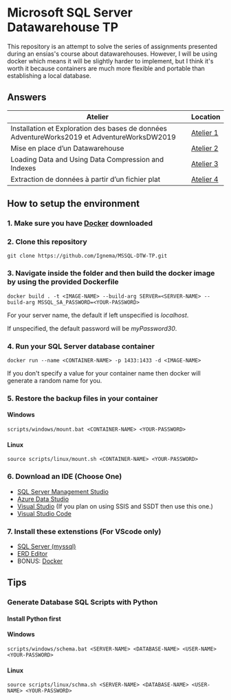 # Microsoft SQL Server Datawarehouse TP

This repository is an attempt to solve the series of assignments presented during an ensias's course about datawarehouses. However, I will be using docker which means it will be slightly harder to implement, but I think it's worth it because containers are much more flexible and portable than establishing a local database.

## Answers

Atelier | Location 
--- | --- 
Installation et Exploration des bases de données AdventureWorks2019 et AdventureWorksDW2019 | [Atelier 1](https://github.com/Ignema/MSSQL-DTW-TP/tree/master/main/Atelier%201)
Mise en place d’un Datawarehouse | [Atelier 2](https://github.com/Ignema/MSSQL-DTW-TP/tree/master/main/Atelier%202)
Loading Data and Using Data Compression and Indexes | [Atelier 3](https://github.com/Ignema/MSSQL-DTW-TP/tree/master/main/Atelier%203) 
Extraction de données à partir d’un fichier plat | [Atelier 4](https://github.com/Ignema/MSSQL-DTW-TP/tree/master/main/Atelier%204) 

## How to setup the environment

### 1. Make sure you have [Docker](https://www.docker.com/products/docker-desktop) downloaded

### 2. Clone this repository

    git clone https://github.com/Ignema/MSSQL-DTW-TP.git

### 3. Navigate inside the folder and then build the docker image by using the provided Dockerfile

    docker build . -t <IMAGE-NAME> --build-arg SERVER=<SERVER-NAME> --build-arg MSSQL_SA_PASSWORD=<YOUR-PASSWORD>

For your server name, the default if left unspecified is *localhost*.

If unspecified, the default password will be *myPassword30*.

### 4. Run your SQL Server database container

    docker run --name <CONTAINER-NAME> -p 1433:1433 -d <IMAGE-NAME>

If you don't specify a value for your container name then docker will generate a random name for you.

### 5. Restore the backup files in your container

#### Windows

    scripts/windows/mount.bat <CONTAINER-NAME> <YOUR-PASSWORD>

#### Linux

    source scripts/linux/mount.sh <CONTAINER-NAME> <YOUR-PASSWORD>

### 6. Download an IDE (Choose One) 
 - [SQL Server Management Studio](https://docs.microsoft.com/en-us/sql/ssms/download-sql-server-management-studio-ssms)
 - [Azure Data Studio](https://docs.microsoft.com/en-us/sql/azure-data-studio/download-azure-data-studio)
 - [Visual Studio](https://visualstudio.microsoft.com) (If you plan on using SSIS and SSDT then use this one.)
 - [Visual Studio Code](https://code.visualstudio.com/download)

### 7. Install these extenstions (For VScode only)

- [SQL Server (myssql)](https://marketplace.visualstudio.com/items?itemName=ms-mssql.mssql)
- [ERD Editor](https://marketplace.visualstudio.com/items?itemName=dineug.vuerd-vscode)
- BONUS: [Docker](https://marketplace.visualstudio.com/items?itemName=ms-azuretools.vscode-docker)

## Tips

### Generate Database SQL Scripts with Python

#### Install Python first

#### Windows

    scripts/windows/schema.bat <SERVER-NAME> <DATABASE-NAME> <USER-NAME> <YOUR-PASSWORD>

#### Linux

    source scripts/linux/schma.sh <SERVER-NAME> <DATABASE-NAME> <USER-NAME> <YOUR-PASSWORD>